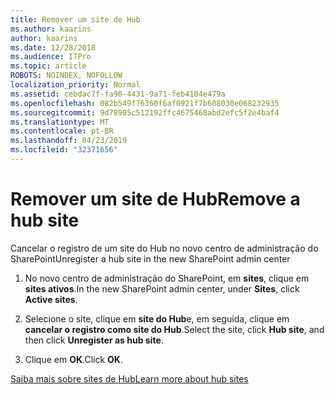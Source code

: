 ```yaml
---
title: Remover um site de Hub
ms.author: kaarins
author: kaarins
ms.date: 12/28/2018
ms.audience: ITPro
ms.topic: article
ROBOTS: NOINDEX, NOFOLLOW
localization_priority: Normal
ms.assetid: cebdac7f-fa90-4431-9a71-feb4104e479a
ms.openlocfilehash: 082b549f76360f6af0921f7b608030e068232935
ms.sourcegitcommit: 9d78905c512192ffc4675468abd2efc5f2e4baf4
ms.translationtype: MT
ms.contentlocale: pt-BR
ms.lasthandoff: 04/23/2019
ms.locfileid: "32371656"
---
```

# <a name="remove-a-hub-site"></a><span data-ttu-id="0ab8f-102">Remover um site de Hub</span><span class="sxs-lookup"><span data-stu-id="0ab8f-102">Remove a hub site</span></span>

<span data-ttu-id="0ab8f-103">Cancelar o registro de um site do Hub no novo centro de administração do SharePoint</span><span class="sxs-lookup"><span data-stu-id="0ab8f-103">Unregister a hub site in the new SharePoint admin center</span></span>
  
1. <span data-ttu-id="0ab8f-104">No novo centro de administração do SharePoint, em **sites**, clique em **sites ativos**.</span><span class="sxs-lookup"><span data-stu-id="0ab8f-104">In the new SharePoint admin center, under **Sites**, click **Active sites**.</span></span> 
    
2. <span data-ttu-id="0ab8f-105">Selecione o site, clique em **site do Hub**e, em seguida, clique em **cancelar o registro como site do Hub**.</span><span class="sxs-lookup"><span data-stu-id="0ab8f-105">Select the site, click **Hub site**, and then click **Unregister as hub site**.</span></span> 
    
3. <span data-ttu-id="0ab8f-106">Clique em **OK**.</span><span class="sxs-lookup"><span data-stu-id="0ab8f-106">Click **OK**.</span></span> 
    
[<span data-ttu-id="0ab8f-107">Saiba mais sobre sites de Hub</span><span class="sxs-lookup"><span data-stu-id="0ab8f-107">Learn more about hub sites</span></span>](https://support.office.com/article/what-is-a-sharepoint-hub-site-fe26ae84-14b7-45b6-a6d1-948b3966427f?ui=en-US&amp;rs=en-US&amp;ad=US)
  

